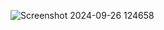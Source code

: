 ![Screenshot 2024-09-26 124658](https://github.com/user-attachments/assets/d7a17f86-1c14-4258-88d9-c9405e1ecbc0)
